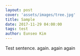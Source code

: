 ```yaml
---
layout: post
cover: 'assets/images/tree.jpg'
title: Sample
date: 2017-11-29 04:00:00
tags: test
author: Eunseo Kim
---
```


<p>Test sentence. again. again again
</p>
